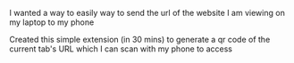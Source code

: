 I wanted a way to easily way to send the url of the website I am viewing on my laptop to my phone

Created this simple extension (in 30 mins) to generate a qr code of the current tab's URL which I can scan with my phone to access
